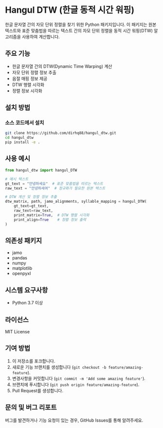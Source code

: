 # Hangul DTW (한글 동적 시간 워핑)

한글 문자열 간의 자모 단위 정렬을 찾기 위한 Python 패키지입니다. 이 패키지는 원본 텍스트와 표준 맞춤법을 따르는 텍스트 간의 자모 단위 정렬을 동적 시간 워핑(DTW) 알고리즘을 사용하여 계산합니다.

## 주요 기능

- 한글 문자열 간의 DTW(Dynamic Time Warping) 계산
- 자모 단위 정렬 정보 추출
- 음절 매핑 정보 제공
- DTW 행렬 시각화
- 정렬 정보 시각화

## 설치 방법

### 소스 코드에서 설치

```bash
git clone https://github.com/dirhq88/hangul_dtw.git
cd hangul_dtw
pip install -e .
```

## 사용 예시

```python
from hangul_dtw import hangul_DTW

# 예시 텍스트
gt_text = "안녕하세요"  # 표준 맞춤법을 따르는 텍스트
raw_text = "안녕하세여"  # 정규화가 필요한 원본 텍스트

# DTW 계산 및 정렬 정보 추출
dtw_matrix, path, jamo_alignments, syllable_mapping = hangul_DTW(
    gt_text=gt_text,
    raw_text=raw_text,
    print_matrix=True,  # DTW 행렬 시각화
    print_align=True    # 정렬 정보 출력
)
```

## 의존성 패키지

- jamo
- pandas
- numpy
- matplotlib
- openpyxl

## 시스템 요구사항

- Python 3.7 이상

## 라이선스

MIT License

## 기여 방법

1. 이 저장소를 포크합니다.
2. 새로운 기능 브랜치를 생성합니다 (`git checkout -b feature/amazing-feature`).
3. 변경사항을 커밋합니다 (`git commit -m 'Add some amazing feature'`).
4. 브랜치에 푸시합니다 (`git push origin feature/amazing-feature`).
5. Pull Request를 생성합니다.

## 문의 및 버그 리포트

버그를 발견하거나 기능 요청이 있는 경우, GitHub Issues를 통해 알려주세요.
